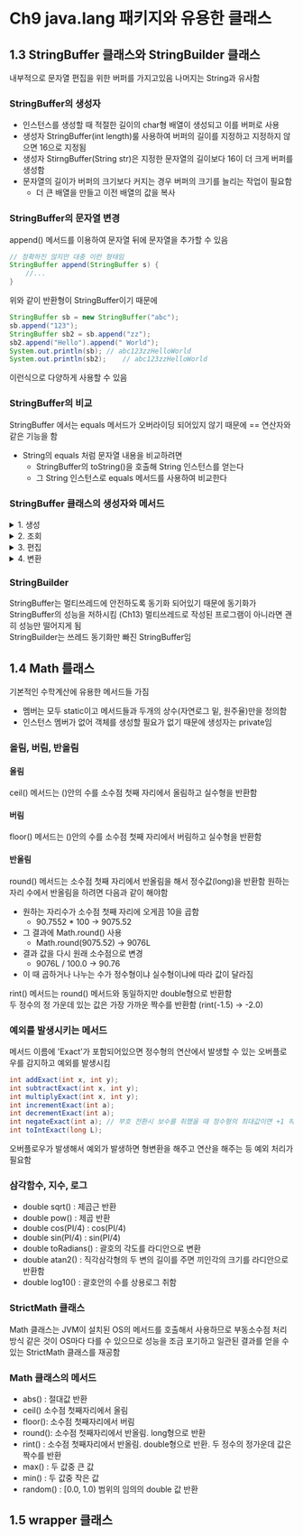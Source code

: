 # Ch9 java.lang 패키지와 유용한 클래스

## 1.3 StringBuffer 클래스와 StringBuilder 클래스
내부적으로 문자열 편집을 위한 버퍼를 가지고있음 나머지는 String과 유사함

### StringBuffer의 생성자
- 인스턴스를 생성할 때 적절한 길이의 char형 배열이 생성되고 이를 버퍼로 사용
- 생성자 StringBuffer(int length)룰 사용하여 버퍼의 길이를 지정하고 지정하지 않으면 16으로 지정됨
- 생성자 StirngBuffer(String str)은 지정한 문자열의 길이보다 16이 더 크게 버퍼를 생성함
- 문자열의 길이가 버퍼의 크기보다 커지는 경우 버퍼의 크기를 늘리는 작업이 필요함
  - 더 큰 배열을 만들고 이전 배열의 값을 복사

### StringBuffer의 문자열 변경
append() 메서드를 이용하여 문자열 뒤에 문자열을 추가할 수 있음
```java
// 정확하진 않지만 대충 이런 형태임
StringBuffer append(StringBuffer s) {
    //...
}
```
위와 같이 반환형이 StringBuffer이기 때문에
```java
StringBuffer sb = new StringBuffer("abc");
sb.append("123");
StringBuffer sb2 = sb.append("zz");
sb2.append("Hello").append(" World");
System.out.println(sb); // abc123zzHelloWorld
System.out.println(sb2);    // abc123zzHelloWorld
```
이런식으로 다양하게 사용할 수 있음

### StringBuffer의 비교
StringBuffer 에서는 equals 메서드가 오버라이딩 되어있지 않기 때문에 == 연산자와 같은 기능을 함
- String의 equals 처럼 문자열 내용을 비교하려면
  - StringBuffer의 toString()을 호출해 String 인스턴스를 얻는다
  - 그 String 인스턴스로 equals 메서드를 사용하여 비교한다

### StringBuffer 클래스의 생성자와 메서드

<details>
<summary>1. 생성</summary>
<div>

|메서드/설명|예제|결과|
|------|---|---|
|StringBuffer() <br> 16문자를 담을 수 있는 버퍼를 가진 StringBuffer 인스턴스 생성|StringBuffer sb = new StringBuffer();|sb = ""|
|StringBuffer(int length) <br> 지정된 개수의 문자를 담을 수 있는 버퍼를 가진 StringBuffer 인스턴스 생성|StringBuffer sb = new StringBuffer(10);|sb = ""|
|StringBuffer(String str) <br> 지정된 문자열 값(str)을 가진 StringBuffer 인스턴스 생성|StringBuffer sb = new StringBuffer("Hi);|sb = "Hi"|

</div>
</details>

<details>
<summary>2. 조회</summary>
<div>

|메서드/설명|예제|결과|
|------|---|---|
|int capacity() <br> StringBuffer인스턴스의 버퍼크기를 반환|StringBuffer sb = new StringBuffer(100); <br> sb.append("abcd"); <br> int bufferSize = sb.capacity();|bufferSize = 100|
|int length() <br> StringBuffer인스턴스의 문자열 길이를 반환|StringBuffer sb = new StringBuffer(100); <br> sb.append("abcd"); <br> int stringSize = sb.length();|stringSize = 4|
|char charAt(int index) <br> 지정된 위치(index)에 있는 문자를 반환|StringBuffer sb = new StringBuffer("abc"); <br> char c = sb.charAt(2);|c = 'c'|

</div>
</details>

<details>
<summary>3. 편집</summary>
<div>

|메서드/설명|예제|결과|
|------|---|---|
|StringBuffer append(boolean b) <br> StringBuffer append(char c) <br> StringBuffer append(char[] str) <br> StringBuffer append(double d) <br> StringBuffer append(float f) <br> StringBuffer append(int i) <br> StringBuffer append(long l) <br> StringBuffer append(Object obj) <br> StringBuffer append(String str) <br> 매개변수로 입력된 값을 문자열로 변환하여 StringBuffer 인스턴스의 문자열 뒤에 덧붙임|StringBuffer sb = new StringBuffer("abc"); <br> StringBuffer sb2 = sb.append(true); <br> sb.append('d').append(10.0f); <br> StringBuffer sb3 = sb.append("ABC").append(123);|sb = "abctrue10.0ABC123" <br> sb2 = "abctrue10.0ABC123" <br> sb3 = "abctrue10.0ABC123"|
|StringBuffer insert(int pos, boolean b) <br> StringBuffer insert(int pos, char c) <br> StringBuffer insert(int pos, char[] str) <br> StringBuffer insert(int pos, double d) <br> StringBuffer insert(int pos, float f) <br> StringBuffer insert(int pos, int i) <br> StringBuffer insert(int pos, long l) <br>StringBuffer insert(int pos, Object obj) <br> StringBuffer insert(int pos, String str) <br> 매개변수로 입력된 값을 문자열로 변환하여 지정된 위치(pos)에 추가 (0부터 시작)|StringBuffer sb = new StringBuffer("0123456"); <br> sb.insert(4, '.');|sb = "0123.456"|
|StringBuffer delete(int start, int end) <br> 시작위치(start)부터 끝 위치(end)사이에 있는 문자 제거 [start,end)|StringBuffer sb = new StringBuffer("0123456"); <br> StringBuffer sb2 = sb.delete(3,6);|sb = "0126" <br> sb2 = "0126"|
|StringBuffer deleteCharAt(int index) <br> 지정된 위치(index)에 있는 문자 제거|StringBuffer sb = new StringBuffer("0123456"); <br> StringBuffer sb2 = sb.deleteCharAt(3);|sb = "012456" <br> sb2 = "012456"|
|StringBuffer replace(int start, int end, String str) <br> 시작위치(start)부터 끝 위치(end)사이에 있는 문자들을 주어진 문자열로 대치 [start,end)|StringBuffer sb = new StringBuffer("0123456"); <br> sb = sb.replace(3,6,"AB");|sb = "012AB6"|
|StringBuffer reverse() <br> 문자열의 순서를 거꾸로 나열함|StringBuffer sb = new StringBuffer("0123456"); <br> sb = sb.reverse();|sb = "6543210"|
|StringBuffer setCharAt(int index, char ch) <br> 지정된 위치(index)에 있는 문자를 주어진 문자로 대치|StringBuffer sb = new StringBuffer("0123456"); <br> sb = sb.setCharAt(5, 'o');|sb = "01234o6"|
|StringBuffer setLength(int newLength) <br> 문자열의 길이를 지정된 길이로 변경. 나머지 공간은 널문자('\n0000')로 채움|StringBuffer sb = new StringBuffer("0123456"); <br> sb.setLength(5); <br> StringBuffer sb2 = new StringBuffer("0123456"); <br> sb2.setLength(10); <br> String str = sb2.toString().trim()|sb = "01234" <br> sb2 = "012456     " <br> str = "0123456"|

</div>
</details>

<details>
<summary>4. 변환</summary>
<div>

|메서드/설명|예제|결과|
|------|---|---|
|String toString() <br> StringBuffer인스턴스의 문자열을 String으로 반환|StringBuffer sb = new StringBuffer("0123456"); <br> String str = sb.toString();|str = "0123456"|
|String substring(int start) <br> tring substring(int start, int end) <br> 지정된 범위 내의 문자열을 String으로 뽑아서 반환 [start, end)|StringBuffer sb = new StringBuffer("0123456"); <br> String str = sb.substring(3); <br> String str2 = sb.substring(3, 5)|str = "3456" <br> str2 = "34"|

</div>
</details>

### StringBuilder
StringBuffer는 멀티쓰레드에 안전하도록 동기화 되어있기 때문에 동기화가 StringBuffer의 성능을 저하시킴 (Ch13)
멀티쓰레드로 작성된 프로그램이 아니라면 괜히 성능만 떨어지게 됨  
StringBuilder는 쓰레드 동기화만 빠진 StringBuffer임

## 1.4 Math 를래스
기본적인 수학계산에 유용한 메서드들 가짐
- 멤버는 모두 static이고 메서드들과 두개의 상수(자연로그 밑, 원주율)만을 정의함
- 인스턴스 멤버가 없어 객체를 생성할 필요가 없기 때문에 생성자는 private임

### 올림, 버림, 반올림  

#### 올림
ceil() 메서드는 ()안의 수를 소수점 첫째 자리에서 올림하고 실수형을 반환함

#### 버림
floor() 메서드는 ()안의 수를 소수점 첫째 자리에서 버림하고 실수형을 반환함

#### 반올림

round() 메서드는 소수점 첫째 자리에서 반올림을 해서 정수값(long)을 반환함  원하는 자리 수에서 반올림을 하려면 다음과 같이 해야함
- 원하는 자리수가 소수점 첫째 자리에 오게끔 10을 곱함
  - 90.7552 * 100 -> 9075.52
- 그 결과에 Math.round() 사용
  - Math.round(9075.52) -> 9076L
- 결과 값을 다시 원래 소수점으로 변경
  - 9076L / 100.0 -> 90.76
- 이 때 곱하거나 나누는 수가 정수형이냐 실수형이냐에 따라 값이 달라짐

rint() 메서드는 round() 메서드와 동일하지만 double형으로 반환함  
두 정수의 정 가운데 있는 값은 가장 가까운 짝수를 반환함 (rint(-1.5) -> -2.0)

### 예외를 발생시키는 메서드
메서드 이름에 'Exact'가 포함되어있으면 정수형의 연산에서 발생할 수 있는 오버플로우를 감지하고 예외를 발생시킴
```java
int addExact(int x, int y);
int subtractExact(int x, int y);
int multiplyExact(int x, int y);
int incrementExact(int a);
int decrementExact(int a);
int negateExact(int a); // 부호 전환시 보수를 취했을 때 정수형의 최대값이면 +1 하면 오버플로우 발생함
int toIntExact(long L);
```
오버플로우가 발생해서 예외가 발생하면 형변환을 해주고 연산을 해주는 등 예외 처리가 필요함

### 삼각함수, 지수, 로그
- double sqrt() : 제곱근 반환
- double pow() : 제곱 반환
- double cos(PI/4) : cos(PI/4)
- double sin(PI/4) : sin(PI/4)
- double toRadians() : 괄호의 각도를 라디안으로 변환
- double atan2() : 직각삼각형의 두 변의 길이를 주면 끼인각의 크기를 라디안으로 반환함
- double log10() : 괄호안의 수를 상용로그 취함

### StrictMath 클래스
Math 클래스는 JVM이 설치된 OS의 메서드를 호출해서 사용하므로 부동소수점 처리 방식 같은 것이 OS마다 다를 수 있으므로 성능을 조금 포기하고 일관된 결과를 얻을 수 있는 StrictMath 클래스를 재공함

### Math 클래스의 메서드
- abs() : 절대값 반환
- ceil() 소수점 첫째자리에서 올림
- floor(): 소수점 첫째자리에서 버림
- round(): 소수점 첫째자리에서 반올림. long형으로 반환
- rint() : 소수점 첫째자리에서 반올림. double형으로 반환. 두 정수의 정가운데 값은 짝수를 반환
- max() : 두 값중 큰 값
- min() : 두 값중 작은 값
- random() : [0.0, 1.0) 범위의 임의의 double 값 반환
  
## 1.5 wrapper 클래스
